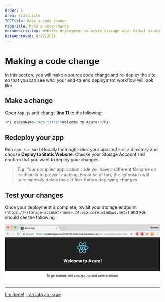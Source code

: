 ```yaml
---
Order: 5
Area: staticsite
TOCTitle: Make a code change
PageTitle: Make a code change
MetaDescription: Website deployment to Azure Storage with Visual Studio Code
DateApproved: 6/27/2018
---
```

# Making a code change

In this section, you will make a source code change and re-deploy the site so that you can see what your end-to-end deployment workflow will look like.

## Make a change

Open `App.js` and change **line 11** to the following:

```js
<h1 className="App-title">Welcome to Azure!</h1>
```

## Redeploy your app

Run `npm run build` locally then right-click your updated `build` directory and choose **Deploy to Static Website**. Choose your Storage Account and confirm that you want to deploy your changes.

> **Tip**: Your compiled application code will have a different filename on each build to prevent caching. Because of this, the extension will automatically delete the old files before deploying changes.

## Test your changes

Once your deployment is complete, revisit your storage endpoint (`https://<storage-account-name>.z4.web.core.windows.net/`) and you should see the following!

![Import build](/tutorials/images/static-website/updated-azure-app.png)

----

<a class="tutorial-next-btn" href="/docs">I'm done!</a> <a class="tutorial-feedback-btn" onclick="reportIssue('node-deployment-staticwebsite', 'code-change')" href="javascript:void(0)">I ran into an issue</a>
